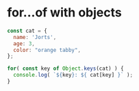 # for...of with objects

```js
const cat = { 
  name: 'Jorts',
  age: 3,
  color: "orange tabby",
};

for( const key of Object.keys(cat) ) { 
  console.log( `${key}: ${ cat[key] }` );
}
```
